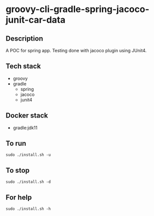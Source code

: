 # groovy-cli-gradle-spring-jacoco-junit-car-data

## Description
A POC for spring app. Testing done with jacoco
plugin using JUnit4.

## Tech stack
- groovy
- gradle
  - spring
  - jacoco
  - junit4

## Docker stack
- gradle:jdk11

## To run
`sudo ./install.sh -u`

## To stop
`sudo ./install.sh -d`

## For help
`sudo ./install.sh -h`
